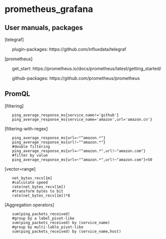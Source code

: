 # prometheus_grafana
## User manuals, packages

[telegraf]
<ol>plugin-packages:
  https://github.com/influxdata/telegraf</ol>
[prometheus]
<ol>get_start:
  https://prometheus.io/docs/prometheus/latest/getting_started/</ol>
<ol>github-packages:
  https://github.com/prometheus/prometheus</ol>


## PromQL
[filtering]
<ol><pre><code>ping_average_response_ms{service_name!='github'}
ping_average_response_ms{service_name='amazon',url='amazon.cn'}</code></pre></ol>

[filtering-with-regex]
<ol><pre><code>ping_average_response_ms{url=~"^amazon.*"}
ping_average_response_ms{url!~"^amazon.*"}
#double filtering
ping_average_response_ms{url=~"^amazon.*",url!~"amazon.com"}
#filter by value
ping_average_response_ms{url=~"^amazon.*",url!~"amazon.com"}>50
</code></pre></ol>

[vector=range]
<ol><pre><code>net_bytes_recv[1m]
#calculate speed
rate(net_bytes_recv[1m])
#transform bytes to bit
rate(net_bytes_recv[1m])*8</code></pre></ol>

[Aggregation operators]
<ol><pre><code>sum(ping_packets_received)
#group by a label_pivot-like
sum(ping_packets_received) by (service_name)
#group by multi-lable_pivot-like
sum(ping_packets_received) by (service_name,host)
</code></pre></ol>
